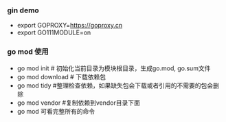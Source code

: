 ### gin demo

* export GOPROXY=https://goproxy.cn
* export GO111MODULE=on

### go mod 使用
* go mod init # 初始化当前目录为模块根目录，生成go.mod, go.sum文件
* go mod download # 下载依赖包
* go mod tidy #整理检查依赖，如果缺失包会下载或者引用的不需要的包会删除
* go mod vendor #复制依赖到vendor目录下面
* go mod 可看完整所有的命令


